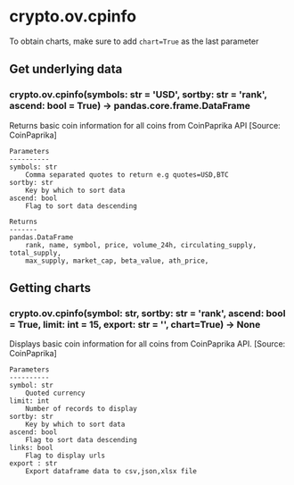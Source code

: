 # crypto.ov.cpinfo

To obtain charts, make sure to add `chart=True` as the last parameter

## Get underlying data 
### crypto.ov.cpinfo(symbols: str = 'USD', sortby: str = 'rank', ascend: bool = True) -> pandas.core.frame.DataFrame

Returns basic coin information for all coins from CoinPaprika API [Source: CoinPaprika]

    Parameters
    ----------
    symbols: str
        Comma separated quotes to return e.g quotes=USD,BTC
    sortby: str
        Key by which to sort data
    ascend: bool
        Flag to sort data descending

    Returns
    -------
    pandas.DataFrame
        rank, name, symbol, price, volume_24h, circulating_supply, total_supply,
        max_supply, market_cap, beta_value, ath_price,

## Getting charts 
### crypto.ov.cpinfo(symbol: str, sortby: str = 'rank', ascend: bool = True, limit: int = 15, export: str = '', chart=True) -> None

Displays basic coin information for all coins from CoinPaprika API. [Source: CoinPaprika]

    Parameters
    ----------
    symbol: str
        Quoted currency
    limit: int
        Number of records to display
    sortby: str
        Key by which to sort data
    ascend: bool
        Flag to sort data descending
    links: bool
        Flag to display urls
    export : str
        Export dataframe data to csv,json,xlsx file
